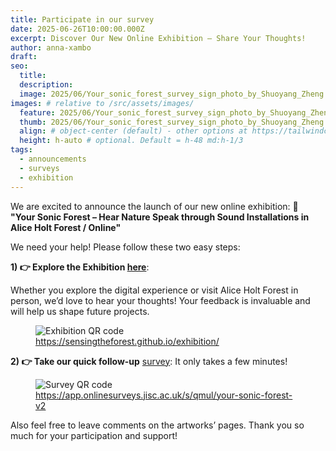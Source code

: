 ```yaml
---
title: Participate in our survey
date: 2025-06-26T10:00:00.000Z
excerpt: Discover Our New Online Exhibition – Share Your Thoughts!
author: anna-xambo
draft: 
seo:
  title:
  description:
  image: 2025/06/Your_sonic_forest_survey_sign_photo_by_Shuoyang_Zheng.jpg
images: # relative to /src/assets/images/
  feature: 2025/06/Your_sonic_forest_survey_sign_photo_by_Shuoyang_Zheng.jpg
  thumb: 2025/06/Your_sonic_forest_survey_sign_photo_by_Shuoyang_Zheng.jpg
  align: # object-center (default) - other options at https://tailwindcss.com/docs/object-position
  height: h-auto # optional. Default = h-48 md:h-1/3
tags:
  - announcements
  - surveys
  - exhibition
---
```


We are excited to announce the launch of our new online exhibition:
🌲 **"Your Sonic Forest – Hear Nature Speak through Sound Installations in Alice Holt Forest / Online"**

We need your help! Please follow these two easy steps:

 **1) 👉 Explore the Exhibition [here](https://sensingtheforest.github.io/exhibition/)**:

 Whether you explore the digital experience or visit Alice Holt Forest in person, we’d love to hear your thoughts! Your feedback is invaluable and will help us shape future projects.


<div class="flex justify-center items-center">
<figure>
<img class="mt-4 mb-4" src="/assets/images/2025/06/exhibition-qr-code.png" alt="Exhibition QR code">
<figcaption><a href="https://sensingtheforest.github.io/exhibition/">https://sensingtheforest.github.io/exhibition/</a></figcaption>
</figure>
</div>

**2) 👉 Take our quick follow-up** [survey](https://app.onlinesurveys.jisc.ac.uk/s/qmul/your-sonic-forest-v2): 
It only takes a few minutes!

<div class="flex justify-center items-center">
<figure>
<img class="mt-4 mb-4" src="/assets/images/2025/06/survey-v2-qr-code.png" alt="Survey QR code">
<figcaption><a href="https://app.onlinesurveys.jisc.ac.uk/s/qmul/your-sonic-forest-v2">https://app.onlinesurveys.jisc.ac.uk/s/qmul/your-sonic-forest-v2</a></figcaption>
</figure>
</div>

Also feel free to leave comments on the artworks’ pages. Thank you so much for your participation and support!
